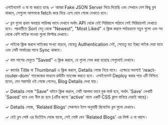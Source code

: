 এসাইনমেন্ট এ যা যা করতে হবেঃ
✓ আমরা Fake JSON Server দিয়ে দিয়েছি এবং সেখানে বেশ কিছু ব্লগ থাকবে, সেগুলো আপনাকে fetch করে নিয়ে এসে হোম পেজে দেখাতে হবে।

✓ ব্লগ গুলো প্রথম অবস্থায় সারিবদ্ধ ভাবে দেখাবে অর্থাৎ API থেকে যেই সিরিয়ালে পাঠাবে সেই সিরিয়ালেই দেখাতে হবে। পরবর্তীতে Sort মেনু থেকে "Newest", "Most Liked" এ ক্লিক করলে পর্যায়ক্রমে নতুন গুলো এবং সব থেকে বেশি লাইক পাওয়া গুলো ফিল্টার দেখাবে।

✓ লাইকে ক্লিক করলে লাইকের সংখ্যা বাড়বে, যেহেতু Authentication নেই, সেহেতু যত ইচ্ছা লাইক দেয়া যাবে এবং সেটি সার্ভারের সাথে Sync থাকবে।

✓ বাম পাশের মেনুতে "Saved" এ ক্লিক করলে, যে গুলো সেভ করা হয়েছে সেগুলোই দেখাবে।

✓ কার্ডের Title বা Thumbnail এ ক্লিক করলে, Details পেজে নিয়ে যাবে। এক্ষেত্রে অবশ্যই 'react-router-dom' প্যাকেজের মাধ্যমে রাউটিং ম্যানেজ করতে হবে। এসাইনমেন্ট Deploy করার পরে এটি নিশ্চিত হবেন, যেন সরাসরি ওই পেজে গেলেও, Blog Details দেখা যায়।

✓ Details পেজে "Save" বাটনে ক্লিক করলে, সেটি আলাদা ভাবে বুক মার্ক হবে, অর্থাৎ 'Save' লেখাটি 'Saved' হবে এবং নীল রং হবে (এটির জন্যে 'active' নামে একটি CSS ক্লাস বানিয়ে দেয়াই আছে)।

✓ Details পেজে, 'Related Blogs' সেকশনে ট্যাগ অনুযায়ী রিলেটেড ব্লগ গুলো দেখাবে।

✓ যেই ব্লগ পোষ্ট এর ডিটেইল পেজে যাবো, সেই পোষ্ট যেন 'Related Blogs' এর লিস্ট এ না আসে।
